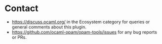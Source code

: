 # Contact

- https://discuss.ocaml.org/ in the Ecosystem category for queries
  or general comments about this plugin.
- https://github.com/ocaml-opam/opam-tools/issues for any bug reports
  or PRs.

